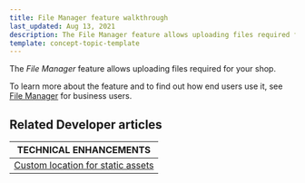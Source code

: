 ```yaml
---
title: File Manager feature walkthrough
last_updated: Aug 13, 2021
description: The File Manager feature allows uploading files required for your shop.
template: concept-topic-template
---
```


The _File Manager_ feature allows uploading files required for your shop.


To learn more about the feature and to find out how end users use it, see [File Manager](/docs/scos/dev/features/{{page.version}}/file-manager/file-manager.html) for business users.



## Related Developer articles

| TECHNICAL ENHANCEMENTS |
|---------|
|[Custom location for static assets](/docs/scos/dev/migration-and-integration/{{page.version}}/technical-enhancements/custom-location-for-static-assets.html) |
